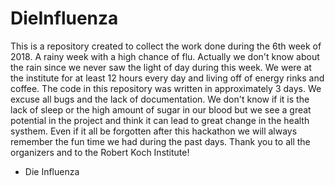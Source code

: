 # DieInfluenza

This is a repository created to collect the work done during the 6th week of 2018. A rainy week with a high chance of flu. Actually we don't know about the rain
since we never saw the light of day during this week. We were at the institute for at least 12 hours every day and living off of energy rinks and coffee.
The code in this repository was written in approximately 3 days. We excuse all bugs and the lack of documentation. We don't know if it is the lack of sleep or the
high amount of sugar in our blood but we see a great potential in the project and think it can lead to great change in the health systhem. Even if it all be forgotten
after this hackathon we will always remember the fun time we had during the past days. Thank you to all the organizers and to the Robert Koch Institute!

- Die Influenza
